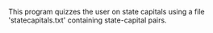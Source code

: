 This program quizzes the user on state capitals using a file 'statecapitals.txt' containing state-capital pairs.
